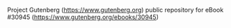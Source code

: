 Project Gutenberg (https://www.gutenberg.org) public repository for eBook #30945 (https://www.gutenberg.org/ebooks/30945)
